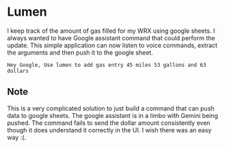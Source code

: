 # Lumen

I keep track of the amount of gas filled for my WRX using google sheets. I always wanted to have Google assistant command that could perform the update. This simple application can now listen to voice commands, extract
the arguments and then push it to the google sheet.

```
Hey Google, Use lumen to add gas entry 45 miles 53 gallons and 63 dollars
```

## Note
This is a very complicated solution to just build a command that can push data to google sheets. The google assistant is in a limbo with Gemini being pushed. The command fails to send the dollar amount consistently even 
though it does understand it correctly in the UI. I wish there was an easy way :(.
